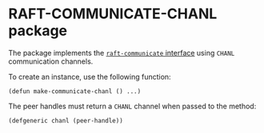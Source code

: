 RAFT-COMMUNICATE-CHANL package
==============================

The package implements the [`raft-communicate` interface][rp-api] using `CHANL` communication channels.

[rp-api]: ../interface/README.md

To create an instance, use the following function:

    (defun make-communicate-chanl () ...)

The peer handles must return a `CHANL` channel when passed to the method:

    (defgeneric chanl (peer-handle))
